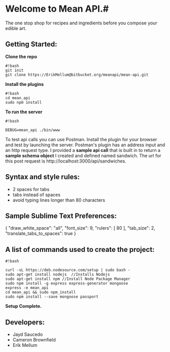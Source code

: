 # Welcome to Mean API.#
The one stop shop for recipes and ingredients before you compose your edible art.

## Getting Started: ##
**Clone the repo**
```
#!bash
git init
git clone https://ErikMellum@bitbucket.org/meanapi/mean-api.git
```
**Install the plugins**
```
#!bash
cd mean_api
sudo npm install
```

**To run the server**
```
#!bash

DEBUG=mean_api ./bin/www
```

To test api calls you can use Postman. Install the plugin for your browser
and test by launching the server. Postman's plugin has an address input and 
an http request type. I provided a **sample api call** that is built in to return
a **sample schema object** I created and defined named sandwich. The url for this post 
request is http://localhost:3000/api/sandwiches.

## Syntax and style rules: ##
* 2 spaces for tabs
*   tabs instead of spaces
*   avoid typing lines longer than 80 characters

## Sample Sublime Text Preferences: ##
{
  "draw_white_space": "all",
  "font_size": 9,
  "rulers":
  [
    80
  ],
  "tab_size": 2,
  "translate_tabs_to_spaces": true
}

## A list of commands used to create the project: ##

```
#!bash

curl -sL https://deb.nodesource.com/setup | sudo bash -
sudo apt-get install nodejs  //Installs Nodejs
sudo apt-get install npm //Install Node Package Manager
sudo npm install -g express express-generator mongoose
express -e mean_api
cd mean_api && sudo npm_install
sudo npm install --save mongoose passport
```

**Setup Complete.**

## Developers: ##
* Jayd Saucedo
* Cameron Brownfield
* Erik Mellum